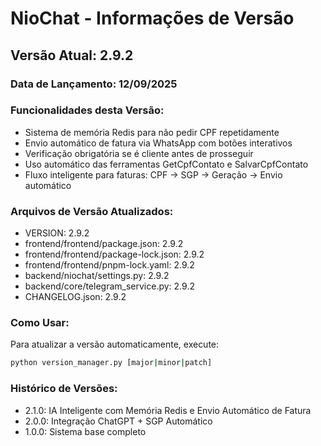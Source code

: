# NioChat - Informações de Versão

## Versão Atual: 2.9.2

### Data de Lançamento: 12/09/2025

### Funcionalidades desta Versão:
- Sistema de memória Redis para não pedir CPF repetidamente
- Envio automático de fatura via WhatsApp com botões interativos
- Verificação obrigatória se é cliente antes de prosseguir
- Uso automático das ferramentas GetCpfContato e SalvarCpfContato
- Fluxo inteligente para faturas: CPF → SGP → Geração → Envio automático

### Arquivos de Versão Atualizados:
- VERSION: 2.9.2
- frontend/frontend/package.json: 2.9.2
- frontend/frontend/package-lock.json: 2.9.2
- frontend/frontend/pnpm-lock.yaml: 2.9.2
- backend/niochat/settings.py: 2.9.2
- backend/core/telegram_service.py: 2.9.2
- CHANGELOG.json: 2.9.2

### Como Usar:
Para atualizar a versão automaticamente, execute:
```bash
python version_manager.py [major|minor|patch]
```

### Histórico de Versões:
- 2.1.0: IA Inteligente com Memória Redis e Envio Automático de Fatura
- 2.0.0: Integração ChatGPT + SGP Automático
- 1.0.0: Sistema base completo
